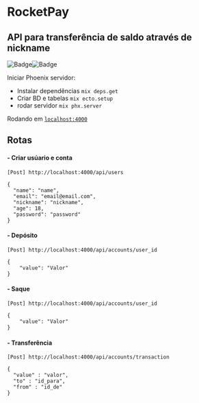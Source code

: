 # RocketPay
## API para transferência de saldo através de nickname
![Badge](https://img.shields.io/badge/Elixir-1.11.3%20-green)![Badge](https://img.shields.io/badge/BD-PostgreSQL-blue)
  
  
  Iniciar Phoenix servidor:

  * Instalar dependências `mix deps.get`
  * Criar BD e tabelas `mix ecto.setup`
  * rodar servidor `mix phx.server`

Rodando em [`localhost:4000`](http://localhost:4000)

## Rotas
#### - Criar usúario e conta 
    [Post] http://localhost:4000/api/users
    
    {
      "name": "name",
      "email": "email@email.com",
      "nickname": "nickname",
      "age": 18,
      "password": "password"
    }

#### - Depósito  
    [Post] http://localhost:4000/api/accounts/user_id
  
    {
	    "value": "Valor"
    } 

#### - Saque  
    [Post] http://localhost:4000/api/accounts/user_id
  
    {
	    "value": "Valor"
    } 

#### - Transferência 
    [Post] http://localhost:4000/api/accounts/transaction
  
    {
      "value" : "valor",
      "to" : "id_para",
      "from" : "id_de"
    }
